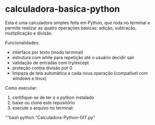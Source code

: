 # calculadora-basica-python
Esta é uma calculadora simples feita em Python, que roda no terminal e permite realizar as quatro operações básicas: adição, subtração, multiplicação e divisão.

Funcionalidades:
- interface por texto (modo terminal)
- estrutura com while para repetição até o usuário decidir sair
- validação de entradas com try/except
- proteção contra divisão por 0
- limpeza de tela automática a cada nova operação (compatível com windows e linux)

Como executar:
1. certifique-se de ter o o python instalado
2. baixe ou clone este repositório
3. execute o arquivo no terminal:

'''bash
python "Calculadora-Python-GIT.py"
